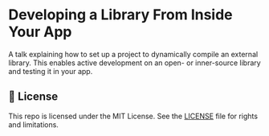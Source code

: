 # Developing a Library From Inside Your App

A talk explaining how to set up a project to dynamically compile an external library.
This enables active development on an open- or inner-source library and testing
it in your app.

## 📄 License

This repo is licensed under the MIT License. See the [LICENSE](LICENSE.md) file for rights and limitations.
